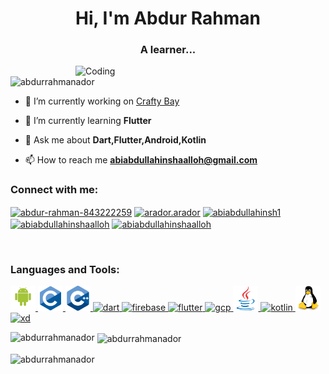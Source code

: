
<h1 align="center">Hi, I'm Abdur Rahman</h1>
<h3 align="center">A learner...</h3>
<image align="right" alt="Coding" width="400" src="https://cdn.dribbble.com/users/1603428/screenshots/4158705/mob-dev.gif">
<p align="left"> <img src="https://komarev.com/ghpvc/?username=abdurrahmanador&label=Profile%20views&color=0e75b6&style=flat" alt="abdurrahmanador" /> </p>

- 🔭 I’m currently working on [Crafty Bay](https://github.com/abdurrahmanador/ecommerce_app)

- 🌱 I’m currently learning **Flutter**

- 💬 Ask me about **Dart,Flutter,Android,Kotlin**

- 📫 How to reach me **abiabdullahinshaalloh@gmail.com**

<h3 align="left">Connect with me:</h3>
<p align="left">
<a href="https://linkedin.com/in/abdur-rahman-843222259" target="blank"><img align="center" src="https://raw.githubusercontent.com/rahuldkjain/github-profile-readme-generator/master/src/images/icons/Social/linked-in-alt.svg" alt="abdur-rahman-843222259" height="30" width="40" /></a>
<a href="https://fb.com/arador.arador" target="blank"><img align="center" src="https://raw.githubusercontent.com/rahuldkjain/github-profile-readme-generator/master/src/images/icons/Social/facebook.svg" alt="arador.arador" height="30" width="40" /></a>
<a href="https://www.hackerrank.com/abiabdullahinsh1" target="blank"><img align="center" src="https://raw.githubusercontent.com/rahuldkjain/github-profile-readme-generator/master/src/images/icons/Social/hackerrank.svg" alt="abiabdullahinsh1" height="30" width="40" /></a>
<a href="https://codeforces.com/profile/abiabdullahinshaalloh" target="blank"><img align="center" src="https://raw.githubusercontent.com/rahuldkjain/github-profile-readme-generator/master/src/images/icons/Social/codeforces.svg" alt="abiabdullahinshaalloh" height="30" width="40" /></a>
<a href="https://www.leetcode.com/abiabdullahinshaalloh" target="blank"><img align="center" src="https://raw.githubusercontent.com/rahuldkjain/github-profile-readme-generator/master/src/images/icons/Social/leet-code.svg" alt="abiabdullahinshaalloh" height="30" width="40" /></a>
</p>
</br>
<h3 align="left">Languages and Tools:</h3>
<p align="left"> <a href="https://developer.android.com" target="_blank" rel="noreferrer"> <img src="https://raw.githubusercontent.com/devicons/devicon/master/icons/android/android-original-wordmark.svg" alt="android" width="40" height="40"/> </a> <a href="https://www.cprogramming.com/" target="_blank" rel="noreferrer"> <img src="https://raw.githubusercontent.com/devicons/devicon/master/icons/c/c-original.svg" alt="c" width="40" height="40"/> </a> <a href="https://www.w3schools.com/cpp/" target="_blank" rel="noreferrer"> <img src="https://raw.githubusercontent.com/devicons/devicon/master/icons/cplusplus/cplusplus-original.svg" alt="cplusplus" width="40" height="40"/> </a> <a href="https://dart.dev" target="_blank" rel="noreferrer"> <img src="https://www.vectorlogo.zone/logos/dartlang/dartlang-icon.svg" alt="dart" width="40" height="40"/> </a> <a href="https://firebase.google.com/" target="_blank" rel="noreferrer"> <img src="https://www.vectorlogo.zone/logos/firebase/firebase-icon.svg" alt="firebase" width="40" height="40"/> </a> <a href="https://flutter.dev" target="_blank" rel="noreferrer"> <img src="https://www.vectorlogo.zone/logos/flutterio/flutterio-icon.svg" alt="flutter" width="40" height="40"/> </a> <a href="https://cloud.google.com" target="_blank" rel="noreferrer"> <img src="https://www.vectorlogo.zone/logos/google_cloud/google_cloud-icon.svg" alt="gcp" width="40" height="40"/> </a> <a href="https://www.java.com" target="_blank" rel="noreferrer"> <img src="https://raw.githubusercontent.com/devicons/devicon/master/icons/java/java-original.svg" alt="java" width="40" height="40"/> </a> <a href="https://kotlinlang.org" target="_blank" rel="noreferrer"> <img src="https://www.vectorlogo.zone/logos/kotlinlang/kotlinlang-icon.svg" alt="kotlin" width="40" height="40"/> </a> <a href="https://www.linux.org/" target="_blank" rel="noreferrer"> <img src="https://raw.githubusercontent.com/devicons/devicon/master/icons/linux/linux-original.svg" alt="linux" width="40" height="40"/> </a> <a href="https://www.adobe.com/products/xd.html" target="_blank" rel="noreferrer"> <img src="https://cdn.worldvectorlogo.com/logos/adobe-xd.svg" alt="xd" width="40" height="40"/> </a> </p>

<p><img align="left" src="https://github-readme-stats.vercel.app/api/top-langs?username=abdurrahmanador&show_icons=true&locale=en&layout=compact" alt="abdurrahmanador" /></p>

<p>&nbsp;<img align="center" src="https://github-readme-stats.vercel.app/api?username=abdurrahmanador&show_icons=true&locale=en" alt="abdurrahmanador" /></p>

<p><img align="center" src="https://github-readme-streak-stats.herokuapp.com/?user=abdurrahmanador&" alt="abdurrahmanador" /></p>
